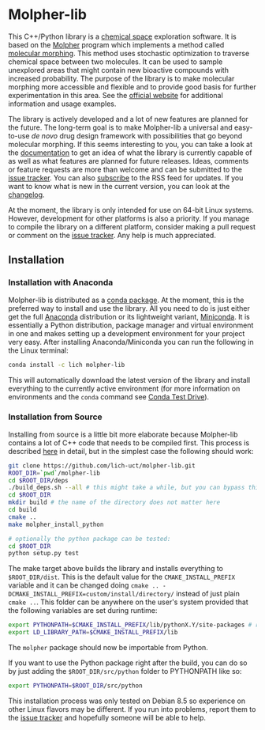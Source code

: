 # Molpher-lib

This C++/Python library is a [chemical space](https://en.wikipedia.org/wiki/Chemical_space) exploration software. It is based on the [Molpher](https://github.com/siret/molpher) program which implements a method called [molecular morphing](http://www.ncbi.nlm.nih.gov/pubmed/24655571). This method uses stochastic optimization to traverse chemical space between two molecules. It can be used to sample unexplored areas that might contain new bioactive compounds with increased probability. The purpose of the library is to make molecular morphing more accessible and flexible and to provide good basis for further experimentation in this area. See the [official website](https://lich-uct.github.io/molpher-lib/) for additional information and usage examples.

The library is actively developed and a lot of new features are planned for the future. The long-term goal is to make Molpher-lib a universal and easy-to-use *de novo* drug design framework with possibilities that go beyond molecular morphing. If this seems interesting to you, you can take a look at the [documentation](https://lich-uct.github.io/molpher-lib/) to get an idea of what the library is currently capable of as well as what features are planned for future releases. Ideas, comments or feature requests are more than welcome and can be submitted to the [issue tracker](https://github.com/lich-uct/molpher-lib/issues). You can also [subscribe](https://github.com/lich-uct/molpher-lib/commits/master.atom) to the RSS feed for updates. If you want to know what is new in the current version, you can look at the [changelog](CHANGELOG.md).

At the moment, the library is only intended for use on 64-bit Linux systems. However, development for other platforms is also a priority. If you manage to compile the library on a different platform, consider making a pull request or comment on the [issue tracker](https://github.com/lich-uct/molpher-lib/issues). Any help is much appreciated.

## Installation

### Installation with Anaconda

Molpher-lib is distributed as a [conda package](https://anaconda.org/lich/molpher-lib). At the moment, this is the preferred way to install and use the library. All you need to do is just either get the full [Anaconda](https://www.continuum.io/downloads) distribution or its lightweight variant, [Miniconda](http://conda.pydata.org/miniconda.html). It is essentially a Python distribution, package manager and virtual environment in one and makes setting up a development environment for your project very easy. After installing Anaconda/Miniconda you can run the following in the Linux terminal:

```bash
conda install -c lich molpher-lib
```

This will automatically download the latest version of the library and install everything to the currently active environment (for more information on environments and the `conda` command see [Conda Test Drive](http://conda.pydata.org/docs/test-drive.html)).

### Installation from Source

Installing from source is a little bit more elaborate because Molpher-lib contains a lot of C++ code that needs to be compiled first. This process is described [here](https://lich-uct.github.io/molpher-lib/) in detail, but in the simplest case the following should work:

```bash
git clone https://github.com/lich-uct/molpher-lib.git
ROOT_DIR=`pwd`/molpher-lib
cd $ROOT_DIR/deps
./build_deps.sh --all # this might take a while, but you can bypass this if you already have Boost and RDKit compiled somewhere (see https://lich-uct.github.io/molpher-lib/)
cd $ROOT_DIR
mkdir build # the name of the directory does not matter here
cd build
cmake ..
make molpher_install_python

# optionally the python package can be tested:
cd $ROOT_DIR
python setup.py test
```

The make target above builds the library and installs everything  to `$ROOT_DIR/dist`. This is the default value for the `CMAKE_INSTALL_PREFIX` variable and it can be changed doing `cmake .. -DCMAKE_INSTALL_PREFIX=custom/install/directory/` instead of just plain `cmake ..`. This folder can be anywhere on the user's system provided that the following variables are set during runtime:

```bash
export PYTHONPATH=$CMAKE_INSTALL_PREFIX/lib/pythonX.Y/site-packages # replace X.Y with your Python version
export LD_LIBRARY_PATH=$CMAKE_INSTALL_PREFIX/lib
```

The `molpher` package should now be importable from Python.

If you want to use the Python package right after the build, you can do so by just adding the `$ROOT_DIR/src/python` folder to PYTHONPATH like so:

```bash
export PYTHONPATH=$ROOT_DIR/src/python
```

This installation process was only tested on Debian 8.5 so experience on other Linux flavors may be different. If you run into problems, report them to the [issue tracker](https://github.com/lich-uct/molpher-lib/issues) and hopefully someone will be able to help.
